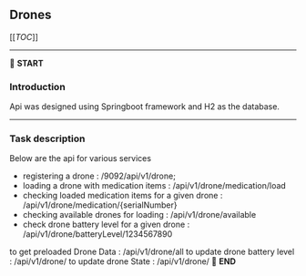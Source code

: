 ## Drones

[[_TOC_]]

---

:scroll: **START**


### Introduction

Api was designed using Springboot framework and H2 as the database.

---

### Task description


Below are the api for various services

- registering a drone : /9092/api/v1/drone;
- loading a drone with medication items : /api/v1/drone/medication/load
- checking loaded medication items for a given drone : /api/v1/drone/medication/{serialNumber} 
- checking available drones for loading : /api/v1/drone/available
- check drone battery level for a given drone : /api/v1/drone/batteryLevel/1234567890

to get preloaded Drone Data : /api/v1/drone/all
to update drone battery level : /api/v1/drone/
to update drone  State : /api/v1/drone/
:scroll: **END**
